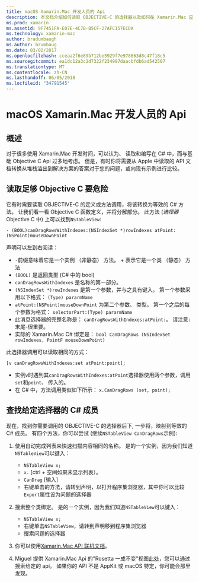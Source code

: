 ```yaml
---
title: macOS Xamarin.Mac 开发人员的 Api
description: 本文档介绍如何读取 OBJECTIVE-C 的选择器以及如何在 Xamarin.Mac 应用中查找其相应的 C# 方法。
ms.prod: xamarin
ms.assetid: 9F7451FA-E07E-4C7B-B5CF-27AFC157ECDA
ms.technology: xamarin-mac
author: bradumbaugh
ms.author: brumbaug
ms.date: 03/02/2017
ms.openlocfilehash: cceaa2f6e89b712be5929f7e978663d8c47f18c5
ms.sourcegitcommit: ea1dc12a3c2d7322f234997daacbfdb6ad542507
ms.translationtype: MT
ms.contentlocale: zh-CN
ms.lasthandoff: 06/05/2018
ms.locfileid: "34791545"
---
```

# <a name="macos-apis-for-xamarinmac-developers"></a>macOS Xamarin.Mac 开发人员的 Api

## <a name="overview"></a>概述

对于很多使用 Xamarin.Mac 开发时间，可以认为、 读取和编写在 C# 中，而与基础 Objective C Api 过多地考虑。 但是，有时你将需要从 Apple 中读取的 API 文档转换从堆栈溢出到解决方案的答案对于您的问题，或向现有示例进行比较。

## <a name="reading-enough-objective-c-to-be-dangerous"></a>读取足够 Objective C 要危险

它有时需要读取 OBJECTIVE-C 的定义或方法调用，将该转换为等效的 C# 方法。 让我们看一看 Objective C 函数定义，并将分解部分。 此方法 (*选择器*Objective C 中) 上可以找到`NSTableView`:

```objc
- (BOOL)canDragRowsWithIndexes:(NSIndexSet *)rowIndexes atPoint:(NSPoint)mouseDownPoint
```

声明可以左到右阅读：

- `-`前缀意味着它是一个实例 （非静态） 方法。 + 表示它是一个类 （静态） 方法
- `(BOOL)` 是返回类型 (C# 中的 bool)
- `canDragRowsWithIndexes` 是名称的第一部分。
- `(NSIndexSet *)rowIndexes` 是第一个参数，并与之具有键入。 第一个参数采用以下格式： `(Type) pararmName`
- `atPoint:(NSPoint)mouseDownPoint` 为第二个参数、 类型。 第一个之后的每个参数为格式： `selectorPart:(Type) pararmName`
- 此消息选择器的完整名称是： `canDragRowsWithIndexes:atPoint:`。 请注意`:`末尾-很重要。
- 实际的 Xamarin.Mac C# 绑定是： `bool CanDragRows (NSIndexSet rowIndexes, PointF mouseDownPoint)`

此选择器调用可以读取相同的方式：

```objc
[v canDragRowsWithIndexes:set atPoint:point];
```

- 实例`v`时遇到其`canDragRowsWithIndexes:atPoint`选择器使用两个参数，调用`set`和`point`、 传入的。
- 在 C# 中，方法调用类似如下所示： `x.CanDragRows (set, point);`

<a name="finding_selector" />

## <a name="finding-the-c-member-for-a-given-selector"></a>查找给定选择器的 C# 成员

现在，找到你需要调用的 OBJECTIVE-C 的选择器后下, 一步将，映射到等效的 C# 成员。 有四个方法，你可以尝试 (继续`NSTableView CanDragRows`示例):

1. 使用自动完成列表来快速扫描内容相同的名称。 是的一个实例，因为我们知道`NSTableView`可以键入：

    - `NSTableView x;`
    - `x.` [ctrl + 空间如果未显示列表）。
    - `CanDrag` [输入]
    - 右键单击的方法，请转到声明，以打开程序集浏览器，其中你可以比较`Export`属性设为问题的选择器

2. 搜索整个类绑定。 是的一个实例，因为我们知道`NSTableView`可以键入：

    - `NSTableView x;`
    - 右键单击`NSTableView`，请转到声明移到程序集浏览器
    - 搜索问题的选择器

3. 你可以使用[Xamarin.Mac API 联机文档](https://developer.xamarin.com/api/root/monomac-lib/)。

4. Miguel 提供 Xamarin.Mac Api 的"Rosetta 一成不变"视图[此处](http://tirania.org/tmp/rosetta.html)，您可以通过搜索给定的 api。 如果你的 API 不是 AppKit 或 macOS 特定，你可能会那里发现。

<!--
Note: In some cases, the assembly browser can hit a bug where it will open but not jump to the right definition. Keep that tab open, switch back to your source code and try again.
Note: The assembly browser tricks currently only works with Xamarin.Mac Classic. This will be fixed in a future version.
-->
